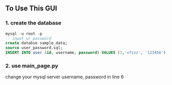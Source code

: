 ## To Use This GUI

### 1. create the database 
```sql
mysql -u root -p  
-- input ur password  
create databse sample_data;  
source user_password.sql;  
INSERT INTO user (id, username, password) VALUES (1,'vfzzz', '123456');  
```
### 2. use main_page.py
change your mysql server username, password in line 6  
```myconn = mysql.connector.connect(host="localhost", user="xxx", passwd="xxxxx", database="sample_data")
```
